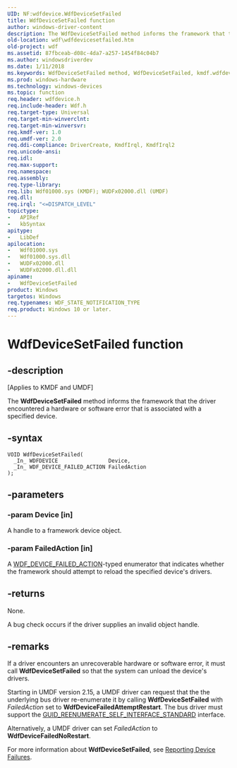 ```yaml
---
UID: NF:wdfdevice.WdfDeviceSetFailed
title: WdfDeviceSetFailed function
author: windows-driver-content
description: The WdfDeviceSetFailed method informs the framework that the driver encountered a hardware or software error that is associated with a specified device.
old-location: wdf\wdfdevicesetfailed.htm
old-project: wdf
ms.assetid: 87fbceab-d08c-4da7-a257-1454f84c04b7
ms.author: windowsdriverdev
ms.date: 1/11/2018
ms.keywords: WdfDeviceSetFailed method, WdfDeviceSetFailed, kmdf.wdfdevicesetfailed, wdfdevice/WdfDeviceSetFailed, PFN_WDFDEVICESETFAILED, DFDeviceObjectGeneralRef_7efacd41-7c8c-4832-b10a-cc7d3dac8982.xml, wdf.wdfdevicesetfailed
ms.prod: windows-hardware
ms.technology: windows-devices
ms.topic: function
req.header: wdfdevice.h
req.include-header: Wdf.h
req.target-type: Universal
req.target-min-winverclnt: 
req.target-min-winversvr: 
req.kmdf-ver: 1.0
req.umdf-ver: 2.0
req.ddi-compliance: DriverCreate, KmdfIrql, KmdfIrql2
req.unicode-ansi: 
req.idl: 
req.max-support: 
req.namespace: 
req.assembly: 
req.type-library: 
req.lib: Wdf01000.sys (KMDF); WUDFx02000.dll (UMDF)
req.dll: 
req.irql: "<=DISPATCH_LEVEL"
topictype:
-	APIRef
-	kbSyntax
apitype:
-	LibDef
apilocation:
-	Wdf01000.sys
-	Wdf01000.sys.dll
-	WUDFx02000.dll
-	WUDFx02000.dll.dll
apiname:
-	WdfDeviceSetFailed
product: Windows
targetos: Windows
req.typenames: WDF_STATE_NOTIFICATION_TYPE
req.product: Windows 10 or later.
---
```


# WdfDeviceSetFailed function


## -description


<p class="CCE_Message">[Applies to KMDF and UMDF]

The <b>WdfDeviceSetFailed</b> method informs the framework that the driver encountered a hardware or software error that is associated with a specified device.


## -syntax


````
VOID WdfDeviceSetFailed(
  _In_ WDFDEVICE                Device,
  _In_ WDF_DEVICE_FAILED_ACTION FailedAction
);
````


## -parameters




### -param Device [in]

A handle to a framework device object.


### -param FailedAction [in]

A <a href="..\wdfdevice\ne-wdfdevice-_wdf_device_failed_action.md">WDF_DEVICE_FAILED_ACTION</a>-typed enumerator that indicates whether the framework should attempt to reload the specified device's drivers.


## -returns


None.

A bug check occurs if the driver supplies an invalid object handle.



## -remarks


If a driver encounters an unrecoverable hardware or software error, it must call <b>WdfDeviceSetFailed</b> so that the system can unload the device's drivers.

Starting in UMDF version 2.15, a UMDF driver can request that the the underlying bus driver re-enumerate it by calling <b>WdfDeviceSetFailed</b> with <i>FailedAction</i> set to <b>WdfDeviceFailedAttemptRestart</b>. The bus driver must support the <a href="https://msdn.microsoft.com/library/windows/hardware/ff546570">GUID_REENUMERATE_SELF_INTERFACE_STANDARD</a> interface.

Alternatively, a UMDF driver can set <i>FailedAction</i> to <b>WdfDeviceFailedNoRestart</b>.

For more information about <b>WdfDeviceSetFailed</b>, see <a href="https://docs.microsoft.com/en-us/windows-hardware/drivers/wdf/reporting-device-failures">Reporting Device Failures</a>.


